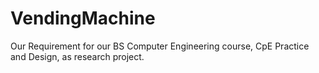 # VendingMachine
Our Requirement for our BS Computer Engineering course, CpE Practice and Design, as research project.
